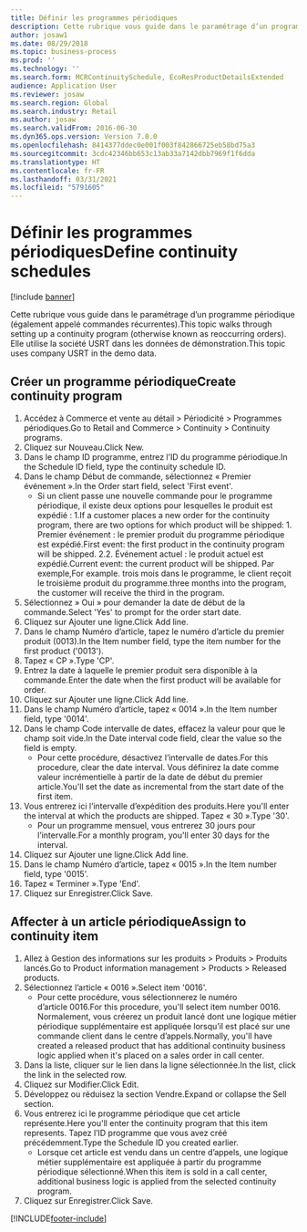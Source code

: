 ```yaml
---
title: Définir les programmes périodiques
description: Cette rubrique vous guide dans le paramétrage d’un programme périodique (également appelé commandes récurrentes).
author: josaw1
ms.date: 08/29/2018
ms.topic: business-process
ms.prod: ''
ms.technology: ''
ms.search.form: MCRContinuitySchedule, EcoResProductDetailsExtended
audience: Application User
ms.reviewer: josaw
ms.search.region: Global
ms.search.industry: Retail
ms.author: josaw
ms.search.validFrom: 2016-06-30
ms.dyn365.ops.version: Version 7.0.0
ms.openlocfilehash: 8414377ddec0e001f003f842866725eb58bd75a3
ms.sourcegitcommit: 3cdc42346bb653c13ab33a7142dbb7969f1f6dda
ms.translationtype: HT
ms.contentlocale: fr-FR
ms.lasthandoff: 03/31/2021
ms.locfileid: "5791605"
---
```

# <a name="define-continuity-schedules"></a><span data-ttu-id="e3cfb-103">Définir les programmes périodiques</span><span class="sxs-lookup"><span data-stu-id="e3cfb-103">Define continuity schedules</span></span>

[!include [banner](../includes/banner.md)]

<span data-ttu-id="e3cfb-104">Cette rubrique vous guide dans le paramétrage d’un programme périodique (également appelé commandes récurrentes).</span><span class="sxs-lookup"><span data-stu-id="e3cfb-104">This topic walks through setting up a continuity program (otherwise known as reoccurring orders).</span></span> <span data-ttu-id="e3cfb-105">Elle utilise la société USRT dans les données de démonstration.</span><span class="sxs-lookup"><span data-stu-id="e3cfb-105">This topic uses company USRT in the demo data.</span></span>


## <a name="create-continuity-program"></a><span data-ttu-id="e3cfb-106">Créer un programme périodique</span><span class="sxs-lookup"><span data-stu-id="e3cfb-106">Create continuity program</span></span>
1. <span data-ttu-id="e3cfb-107">Accédez à Commerce et vente au détail > Périodicité > Programmes périodiques.</span><span class="sxs-lookup"><span data-stu-id="e3cfb-107">Go to Retail and Commerce > Continuity > Continuity programs.</span></span>
2. <span data-ttu-id="e3cfb-108">Cliquez sur Nouveau.</span><span class="sxs-lookup"><span data-stu-id="e3cfb-108">Click New.</span></span>
3. <span data-ttu-id="e3cfb-109">Dans le champ ID programme, entrez l’ID du programme périodique.</span><span class="sxs-lookup"><span data-stu-id="e3cfb-109">In the Schedule ID field, type the continuity schedule ID.</span></span>
4. <span data-ttu-id="e3cfb-110">Dans le champ Début de commande, sélectionnez « Premier événement ».</span><span class="sxs-lookup"><span data-stu-id="e3cfb-110">In the Order start field, select 'First event'.</span></span>
    * <span data-ttu-id="e3cfb-111">Si un client passe une nouvelle commande pour le programme périodique, il existe deux options pour lesquelles le produit est expédié : 1.</span><span class="sxs-lookup"><span data-stu-id="e3cfb-111">If a customer places a new order for the continuity program, there are two options for which product will be shipped:  1.</span></span> <span data-ttu-id="e3cfb-112">Premier événement : le premier produit du programme périodique est expédié.</span><span class="sxs-lookup"><span data-stu-id="e3cfb-112">First event: the first product in the continuity program will be shipped.</span></span>  <span data-ttu-id="e3cfb-113">2.</span><span class="sxs-lookup"><span data-stu-id="e3cfb-113">2.</span></span> <span data-ttu-id="e3cfb-114">Événement actuel : le produit actuel est expédié.</span><span class="sxs-lookup"><span data-stu-id="e3cfb-114">Current event: the current product will be shipped.</span></span> <span data-ttu-id="e3cfb-115">Par exemple,</span><span class="sxs-lookup"><span data-stu-id="e3cfb-115">For example.</span></span> <span data-ttu-id="e3cfb-116">trois mois dans le programme, le client reçoit le troisième produit du programme.</span><span class="sxs-lookup"><span data-stu-id="e3cfb-116">three months into the program, the customer will receive the third in the program.</span></span>  
5. <span data-ttu-id="e3cfb-117">Sélectionnez » Oui » pour demander la date de début de la commande.</span><span class="sxs-lookup"><span data-stu-id="e3cfb-117">Select 'Yes' to prompt for the order start date.</span></span>
6. <span data-ttu-id="e3cfb-118">Cliquez sur Ajouter une ligne.</span><span class="sxs-lookup"><span data-stu-id="e3cfb-118">Click Add line.</span></span>
7. <span data-ttu-id="e3cfb-119">Dans le champ Numéro d’article, tapez le numéro d’article du premier produit (0013).</span><span class="sxs-lookup"><span data-stu-id="e3cfb-119">In the Item number field, type the item number for the first product ('0013').</span></span>
8. <span data-ttu-id="e3cfb-120">Tapez « CP ».</span><span class="sxs-lookup"><span data-stu-id="e3cfb-120">Type 'CP'.</span></span>
9. <span data-ttu-id="e3cfb-121">Entrez la date à laquelle le premier produit sera disponible à la commande.</span><span class="sxs-lookup"><span data-stu-id="e3cfb-121">Enter the date when the first product will be available for order.</span></span>
10. <span data-ttu-id="e3cfb-122">Cliquez sur Ajouter une ligne.</span><span class="sxs-lookup"><span data-stu-id="e3cfb-122">Click Add line.</span></span>
11. <span data-ttu-id="e3cfb-123">Dans le champ Numéro d’article, tapez « 0014 ».</span><span class="sxs-lookup"><span data-stu-id="e3cfb-123">In the Item number field, type '0014'.</span></span>
12. <span data-ttu-id="e3cfb-124">Dans le champ Code intervalle de dates, effacez la valeur pour que le champ soit vide.</span><span class="sxs-lookup"><span data-stu-id="e3cfb-124">In the Date interval code field, clear the value so the field is empty.</span></span>
    * <span data-ttu-id="e3cfb-125">Pour cette procédure, désactivez l’intervalle de dates.</span><span class="sxs-lookup"><span data-stu-id="e3cfb-125">For this procedure, clear the date interval.</span></span> <span data-ttu-id="e3cfb-126">Vous définirez la date comme valeur incrémentielle à partir de la date de début du premier article.</span><span class="sxs-lookup"><span data-stu-id="e3cfb-126">You'll set the date as incremental from the start date of the first item.</span></span>  
13. <span data-ttu-id="e3cfb-127">Vous entrerez ici l’intervalle d’expédition des produits.</span><span class="sxs-lookup"><span data-stu-id="e3cfb-127">Here you'll enter the interval at which the products are shipped.</span></span> <span data-ttu-id="e3cfb-128">Tapez « 30 ».</span><span class="sxs-lookup"><span data-stu-id="e3cfb-128">Type '30'.</span></span>
    * <span data-ttu-id="e3cfb-129">Pour un programme mensuel, vous entrerez 30 jours pour l’intervalle.</span><span class="sxs-lookup"><span data-stu-id="e3cfb-129">For a monthly program, you'll enter 30 days for the interval.</span></span>  
14. <span data-ttu-id="e3cfb-130">Cliquez sur Ajouter une ligne.</span><span class="sxs-lookup"><span data-stu-id="e3cfb-130">Click Add line.</span></span>
15. <span data-ttu-id="e3cfb-131">Dans le champ Numéro d’article, tapez « 0015 ».</span><span class="sxs-lookup"><span data-stu-id="e3cfb-131">In the Item number field, type '0015'.</span></span>
16. <span data-ttu-id="e3cfb-132">Tapez « Terminer ».</span><span class="sxs-lookup"><span data-stu-id="e3cfb-132">Type 'End'.</span></span>
17. <span data-ttu-id="e3cfb-133">Cliquez sur Enregistrer.</span><span class="sxs-lookup"><span data-stu-id="e3cfb-133">Click Save.</span></span>

## <a name="assign-to-continuity-item"></a><span data-ttu-id="e3cfb-134">Affecter à un article périodique</span><span class="sxs-lookup"><span data-stu-id="e3cfb-134">Assign to continuity item</span></span>
1. <span data-ttu-id="e3cfb-135">Allez à Gestion des informations sur les produits > Produits > Produits lancés.</span><span class="sxs-lookup"><span data-stu-id="e3cfb-135">Go to Product information management > Products > Released products.</span></span>
2. <span data-ttu-id="e3cfb-136">Sélectionnez l’article « 0016 ».</span><span class="sxs-lookup"><span data-stu-id="e3cfb-136">Select item '0016'.</span></span>
    * <span data-ttu-id="e3cfb-137">Pour cette procédure, vous sélectionnerez le numéro d’article 0016.</span><span class="sxs-lookup"><span data-stu-id="e3cfb-137">For this procedure, you'll select item number 0016.</span></span> <span data-ttu-id="e3cfb-138">Normalement, vous créerez un produit lancé dont une logique métier périodique supplémentaire est appliquée lorsqu’il est placé sur une commande client dans le centre d’appels.</span><span class="sxs-lookup"><span data-stu-id="e3cfb-138">Normally, you'll have created a released product that has additional continuity business logic applied when it's placed on a sales order in call center.</span></span>  
3. <span data-ttu-id="e3cfb-139">Dans la liste, cliquer sur le lien dans la ligne sélectionnée.</span><span class="sxs-lookup"><span data-stu-id="e3cfb-139">In the list, click the link in the selected row.</span></span>
4. <span data-ttu-id="e3cfb-140">Cliquez sur Modifier.</span><span class="sxs-lookup"><span data-stu-id="e3cfb-140">Click Edit.</span></span>
5. <span data-ttu-id="e3cfb-141">Développez ou réduisez la section Vendre.</span><span class="sxs-lookup"><span data-stu-id="e3cfb-141">Expand or collapse the Sell section.</span></span>
6. <span data-ttu-id="e3cfb-142">Vous entrerez ici le programme périodique que cet article représente.</span><span class="sxs-lookup"><span data-stu-id="e3cfb-142">Here you'll enter the continuity program that this item represents.</span></span> <span data-ttu-id="e3cfb-143">Tapez l’ID programme que vous avez créé précédemment.</span><span class="sxs-lookup"><span data-stu-id="e3cfb-143">Type the Schedule ID you created earlier.</span></span>
    * <span data-ttu-id="e3cfb-144">Lorsque cet article est vendu dans un centre d’appels, une logique métier supplémentaire est appliquée à partir du programme périodique sélectionné.</span><span class="sxs-lookup"><span data-stu-id="e3cfb-144">When this item is sold in a call center, additional business logic is applied from the selected continuity program.</span></span>  
7. <span data-ttu-id="e3cfb-145">Cliquez sur Enregistrer.</span><span class="sxs-lookup"><span data-stu-id="e3cfb-145">Click Save.</span></span>



[!INCLUDE[footer-include](../../includes/footer-banner.md)]
